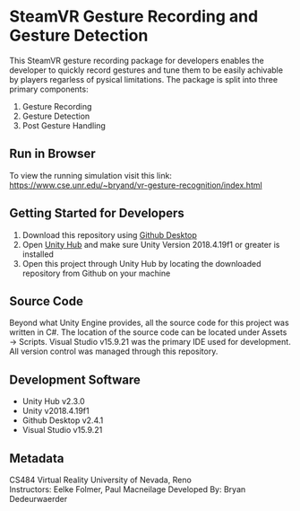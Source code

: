 # SteamVR Gesture Recording and Gesture Detection 
 
This SteamVR gesture recording package for developers enables the developer to quickly record gestures and tune them to be easily achivable by players regarless of pysical limitations. The package is split into three primary components:
1. Gesture Recording
2. Gesture Detection
3. Post Gesture Handling

## Run in Browser

To view the running simulation visit this link: https://www.cse.unr.edu/~bryand/vr-gesture-recognition/index.html

## Getting Started for Developers

1) Download this repository using [Github Desktop](https://desktop.github.com/)
2) Open [Unity Hub](https://unity3d.com/get-unity/download) and make sure Unity Version 2018.4.19f1 or greater is installed
3) Open this project through Unity Hub by locating the downloaded repository from Github on your machine

## Source Code

Beyond what Unity Engine provides, all the source code for this project was written in C#. The location of the source code can be located under Assets -> Scripts. Visual Studio v15.9.21 was the primary IDE used for development. All version control was managed through this repository.

## Development Software
- Unity Hub v2.3.0
- Unity v2018.4.19f1
- Github Desktop v2.4.1
- Visual Studio v15.9.21

## Metadata

CS484 Virtual Reality
University of Nevada, Reno  
Instructors: Eelke Folmer, Paul Macneilage
Developed By: Bryan Dedeurwaerder  